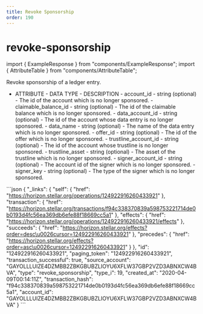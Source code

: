 ```yaml
---
title: Revoke Sponsorship
order: 190
---
```


# revoke-sponsorship

import { ExampleResponse } from "components/ExampleResponse"; import { AttributeTable } from "components/AttributeTable";

Revoke sponsorship of a ledger entry.

 - ATTRIBUTE - DATA TYPE - DESCRIPTION - account\_id - string \(optional\) - The id of the account which is no longer sponsored. - claimable\_balance\_id - string \(optional\) - The id of the claimable balance which is no longer sponsored. - data\_account\_id - string \(optional\) - The id of the account whose data entry is no longer sponsored. - data\_name - string \(optional\) - The name of the data entry which is no longer sponsored. - offer\_id - string \(optional\) - The id of the offer which is no longer sponsored. - trustline\_account\_id - string \(optional\) - The id of the account whose trustline is no longer sponsored. - trustline\_asset - string \(optional\) - The asset of the trustline which is no longer sponsored. - signer\_account\_id - string \(optional\) - The account id of the signer which is no longer sponsored. - signer\_key - string \(optional\) - The type of the signer which is no longer sponsored.

 \`\`\`json { "\_links": { "self": { "href": "https://horizon.stellar.org/operations/124922916260433921" }, "transaction": { "href": "https://horizon.stellar.org/transactions/f94c338370839a598753221714de0b0193d4fc56ea369db6efe88f18669cc5a1" }, "effects": { "href": "https://horizon.stellar.org/operations/124922916260433921/effects" }, "succeeds": { "href": "https://horizon.stellar.org/effects?order=desc\u0026cursor=124922916260433921" }, "precedes": { "href": "https://horizon.stellar.org/effects?order=asc\u0026cursor=124922916260433921" } }, "id": "124922916260433921", "paging\_token": "124922916260433921", "transaction\_successful": true, "source\_account": "GAYOLLLUIZE4DZMBB2ZBKGBUBZLIOYU6XFLW37GBP2VZD3ABNXCW4BVA", "type": "revoke\_sponsorship", "type\_i": 19, "created\_at": "2020-04-09T00:14:11Z", "transaction\_hash": "f94c338370839a598753221714de0b0193d4fc56ea369db6efe88f18669cc5a1", "account\_id": "GAYOLLLUIZE4DZMBB2ZBKGBUBZLIOYU6XFLW37GBP2VZD3ABNXCW4BVA" } \`\`\`

